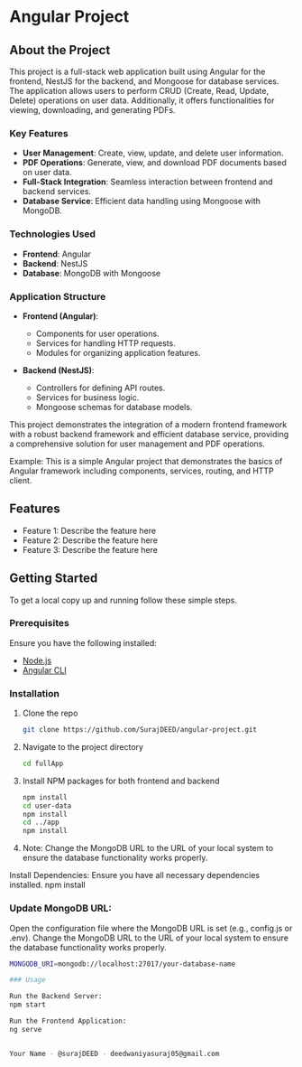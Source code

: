 # Angular Project

## About the Project

This project is a full-stack web application built using Angular for the frontend, NestJS for the backend, and Mongoose for database services. 
The application allows users to perform CRUD (Create, Read, Update, Delete) operations on user data. Additionally, it offers functionalities for 
viewing, downloading, and generating PDFs.

### Key Features

- **User Management**: Create, view, update, and delete user information.
- **PDF Operations**: Generate, view, and download PDF documents based on user data.
- **Full-Stack Integration**: Seamless interaction between frontend and backend services.
- **Database Service**: Efficient data handling using Mongoose with MongoDB.

### Technologies Used

- **Frontend**: Angular
- **Backend**: NestJS
- **Database**: MongoDB with Mongoose

### Application Structure

- **Frontend (Angular)**:
  - Components for user operations.
  - Services for handling HTTP requests.
  - Modules for organizing application features.

- **Backend (NestJS)**:
  - Controllers for defining API routes.
  - Services for business logic.
  - Mongoose schemas for database models.

This project demonstrates the integration of a modern frontend framework with a robust backend framework and efficient database service, providing a comprehensive solution for user management and PDF operations.


Example:
This is a simple Angular project that demonstrates the basics of Angular framework including components, services, routing, and HTTP client.

## Features

- Feature 1: Describe the feature here
- Feature 2: Describe the feature here
- Feature 3: Describe the feature here

## Getting Started

To get a local copy up and running follow these simple steps.

### Prerequisites

Ensure you have the following installed:

- [Node.js](https://nodejs.org/en/)
- [Angular CLI](https://cli.angular.io/)

### Installation

1. Clone the repo
   ```sh
   git clone https://github.com/SurajDEED/angular-project.git

2. Navigate to the project directory
   ```sh
   cd fullApp

3. Install NPM packages for both frontend and backend
      ```sh
    npm install
    cd user-data
    npm install
    cd ../app
    npm install
      
4. Note: Change the MongoDB URL to the URL of your local system to ensure the database functionality works properly.

Install Dependencies: Ensure you have all necessary dependencies installed.
npm install

### Update MongoDB URL:

Open the configuration file where the MongoDB URL is set (e.g., config.js or .env).
Change the MongoDB URL to the URL of your local system to ensure the database functionality works properly.
```sh
MONGODB_URI=mongodb://localhost:27017/your-database-name

### Usage

Run the Backend Server:
npm start

Run the Frontend Application:
ng serve


Your Name - @surajDEED - deedwaniyasuraj05@gmail.com




